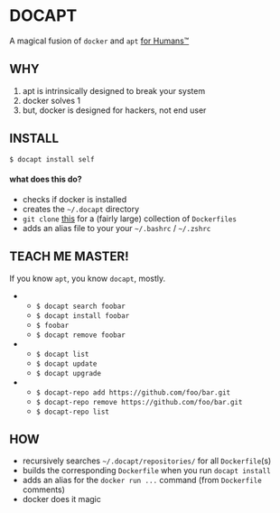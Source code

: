 # DOCAPT
A magical fusion of `docker` and `apt` [for Humans™](https://www.kennethreitz.org/projects)

## WHY
1. apt is intrinsically designed to break your system
2. docker solves 1 
3. but, docker is designed for hackers, not end user

## INSTALL
`$ docapt install self`

#### what does this do?
- checks if docker is installed
- creates the `~/.docapt` directory
- `git clone` [this](https://github.com/jessfraz/dockerfiles) for a (fairly large) collection of `Dockerfiles`  
- adds an alias file to your your `~/.bashrc` / `~/.zshrc`


## TEACH ME MASTER!
If you know `apt`, you know `docapt`, mostly.

+
    + `$ docapt search foobar`
    + `$ docapt install foobar`
    + `$ foobar`
    + `$ docapt remove foobar`
+
    + `$ docapt list`
    + `$ docapt update`
    + `$ docapt upgrade`
+ 
    + `$ docapt-repo add https://github.com/foo/bar.git`
    + `$ docapt-repo remove https://github.com/foo/bar.git`
    + `$ docapt-repo list`

## HOW
- recursively searches `~/.docapt/repositories/` for all `Dockerfile`(s) 
- builds the corresponding `Dockerfile` when you run `docapt install`
- adds an alias for the `docker run ...` command (from `Dockerfile` comments)
- docker does it magic

